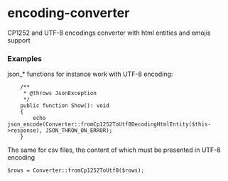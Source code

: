 # encoding-converter
CP1252 and UTF-8 encodings converter with html entities and emojis support

### Examples

json_* functions for instance work with UTF-8 encoding:
```
    /**
     * @throws JsonException
     */
    public function Show(): void
    {
        echo json_encode(Converter::fromCp1252ToUtf8DecodingHtmlEntity($this->response), JSON_THROW_ON_ERROR);
    }
```
The same for csv files, the content of which must be presented in UTF-8 encoding

```
$rows = Converter::fromCp1252ToUtf8($rows);
```
